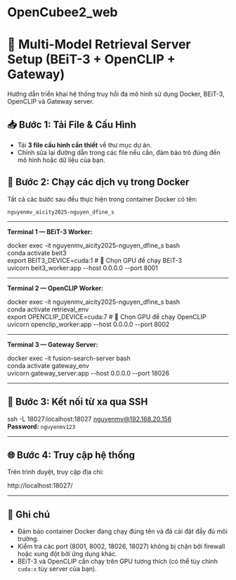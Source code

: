 # OpenCubee2_web
# 🔁 Multi-Model Retrieval Server Setup (BEiT-3 + OpenCLIP + Gateway)

Hướng dẫn triển khai hệ thống truy hồi đa mô hình sử dụng Docker, BEiT-3, OpenCLIP và Gateway server.

## 📥 Bước 1: Tải File & Cấu Hình

- Tải **3 file cấu hình cần thiết** về thư mục dự án.  
- Chỉnh sửa lại đường dẫn trong các file nếu cần, đảm bảo trỏ đúng đến mô hình hoặc dữ liệu của bạn.

## 🚀 Bước 2: Chạy các dịch vụ trong Docker

Tất cả các bước sau đều thực hiện trong container Docker có tên:

`nguyenmv_aicity2025-nguyen_dfine_s`

---

**Terminal 1 — BEiT-3 Worker:**

docker exec -it nguyenmv_aicity2025-nguyen_dfine_s bash  
conda activate beit3  
export BEIT3_DEVICE=cuda:1   # 🧠 Chọn GPU để chạy BEiT-3  
uvicorn beit3_worker:app --host 0.0.0.0 --port 8001

---

**Terminal 2 — OpenCLIP Worker:**

docker exec -it nguyenmv_aicity2025-nguyen_dfine_s bash  
conda activate retrieval_env  
export OPENCLIP_DEVICE=cuda:7   # 🧠 Chọn GPU để chạy OpenCLIP  
uvicorn openclip_worker:app --host 0.0.0.0 --port 8002

---

**Terminal 3 — Gateway Server:**

docker exec -it fusion-search-server bash  
conda activate gateway_env  
uvicorn gateway_server:app --host 0.0.0.0 --port 18026

---

## 🔌 Bước 3: Kết nối từ xa qua SSH

ssh -L 18027:localhost:18027 nguyenmv@192.168.20.156  
**Password:** `nguyenmv123`

---

## 🌐 Bước 4: Truy cập hệ thống

Trên trình duyệt, truy cập địa chỉ:

http://localhost:18027/

---

## 📝 Ghi chú

- Đảm bảo container Docker đang chạy đúng tên và đã cài đặt đầy đủ môi trường.  
- Kiểm tra các port (8001, 8002, 18026, 18027) không bị chặn bởi firewall hoặc xung đột bởi ứng dụng khác.  
- BEiT-3 và OpenCLIP cần chạy trên GPU tương thích (có thể tùy chỉnh `cuda:x` tùy server của bạn).
